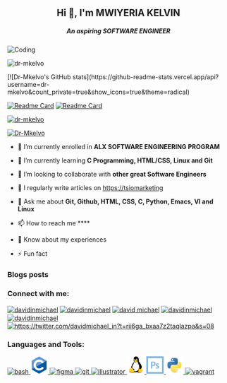 <h2 align="center">Hi 👋, I'm MWIYERIA KELVIN</h2>
<h5 align="center">An aspiring SOFTWARE ENGINEER</h5>

<p><img align="center" alt="Coding" width="400" src="https://media0.giphy.com/media/SWoSkN6DxTszqIKEqv/giphy.gif?cid=ecf05e47f73gum2aedvhg4n2sy6b07q4m0m21h42wazwgb6y&rid=giphy.gif&ct=g" /></p>

<p align="left"> <img src="https://komarev.com/ghpvc/?username=dr-mkelvo&label=Profile%20views&color=0e75b6&style=flat" alt="dr-mkelvo" /> </p>
[![Dr-Mkelvo's GitHub stats](https://github-readme-stats.vercel.app/api?username=dr-mkelvo&count_private=true&show_icons=true&theme=radical)

[![Readme Card](https://github-readme-stats.vercel.app/api/pin/?username=dr-mkelvo&repo=github-readme-stats)](https://github.com/dr-mkelvo/github-readme-stats)
[![Readme Card](https://github-readme-stats.vercel.app/api/pin/?username=anuraghazra&repo=github-readme-stats)](https://github.com/anuraghazra/github-readme-stats)
<p align="left"> <a href="https://github.com/ryo-ma/github-profile-trophy"><img src="https://github-profile-trophy.vercel.app/?username=dr-mkelvo" alt="dr-mkelvo" /></a> </p>

<p align="left"> <a href="https://twitter.com/_Mkelvo" target="blank"><img src="https://img.shields.io/twitter/follow/_Mkelvo?logo=twitter&style=for-the-badge" alt="Dr-Mkelvo" /></a> </p>

- 🔭 I’m currently enrolled in **ALX SOFTWARE ENGINEERING PROGRAM**

- 🌱 I’m currently learning **C Programming, HTML/CSS, Linux and Git**

- 👯 I’m looking to collaborate with **other great Software Engineers**

- 📝 I regularly write articles on [https://tsiomarketing](https://tsiomarketing.com)

- 💬 Ask me about **Git, Github, HTML, CSS, C, Python, Emacs, VI and Linux**

- 📫 How to reach me ****

- 📄 Know about my experiences []()

- ⚡ Fun fact 

### Blogs posts
<!-- BLOG-POST-LIST:START -->
<!-- BLOG-POST-LIST:END -->

<h3 align="left">Connect with me:</h3>
<p align="left">
<a href="https://twitter.com/davidinmichael" target="_blank"><img align="center" src="https://raw.githubusercontent.com/rahuldkjain/github-profile-readme-generator/master/src/images/icons/Social/twitter.svg" alt="davidinmichael" height="30" width="40" /></a>
<a href="https://stackoverflow.com/users/davidinmichael" target="blank"><img align="center" src="https://raw.githubusercontent.com/rahuldkjain/github-profile-readme-generator/master/src/images/icons/Social/stack-overflow.svg" alt="davidinmichael" height="30" width="40" /></a>
<a href="https://fb.com/david michael" target="blank"><img align="center" src="https://raw.githubusercontent.com/rahuldkjain/github-profile-readme-generator/master/src/images/icons/Social/facebook.svg" alt="david michael" height="30" width="40" /></a>
<a href="https://instagram.com/davidinmichael" target="blank"><img align="center" src="https://raw.githubusercontent.com/rahuldkjain/github-profile-readme-generator/master/src/images/icons/Social/instagram.svg" alt="davidinmichael" height="30" width="40" /></a>
<a href="https://www.youtube.com/c/davidinmichael" target="blank"><img align="center" src="https://raw.githubusercontent.com/rahuldkjain/github-profile-readme-generator/master/src/images/icons/Social/youtube.svg" alt="davidinmichael" height="30" width="40" /></a>
<a href="/https://twitter.com/davidmichael_in?t=rii6ga_bxaa7z2taqlazpa&s=08" target="blank"><img align="center" src="https://raw.githubusercontent.com/rahuldkjain/github-profile-readme-generator/master/src/images/icons/Social/rss.svg" alt="https://twitter.com/davidmichael_in?t=rii6ga_bxaa7z2taqlazpa&s=08" height="30" width="40" /></a>
</p>

<h3 align="left">Languages and Tools:</h3>
<p align="left"> <a href="https://www.gnu.org/software/bash/" target="_blank" rel="noreferrer"> <img src="https://www.vectorlogo.zone/logos/gnu_bash/gnu_bash-icon.svg" alt="bash" width="40" height="40"/> </a> <a href="https://www.cprogramming.com/" target="_blank" rel="noreferrer"> <img src="https://raw.githubusercontent.com/devicons/devicon/master/icons/c/c-original.svg" alt="c" width="40" height="40"/> </a> <a href="https://www.figma.com/" target="_blank" rel="noreferrer"> <img src="https://www.vectorlogo.zone/logos/figma/figma-icon.svg" alt="figma" width="40" height="40"/> </a> <a href="https://git-scm.com/" target="_blank" rel="noreferrer"> <img src="https://www.vectorlogo.zone/logos/git-scm/git-scm-icon.svg" alt="git" width="40" height="40"/> </a> <a href="https://www.adobe.com/in/products/illustrator.html" target="_blank" rel="noreferrer"> <img src="https://www.vectorlogo.zone/logos/adobe_illustrator/adobe_illustrator-icon.svg" alt="illustrator" width="40" height="40"/> </a> <a href="https://www.linux.org/" target="_blank" rel="noreferrer"> <img src="https://raw.githubusercontent.com/devicons/devicon/master/icons/linux/linux-original.svg" alt="linux" width="40" height="40"/> </a> <a href="https://www.photoshop.com/en" target="_blank" rel="noreferrer"> <img src="https://raw.githubusercontent.com/devicons/devicon/master/icons/photoshop/photoshop-line.svg" alt="photoshop" width="40" height="40"/> </a> <a href="https://www.python.org" target="_blank" rel="noreferrer"> <img src="https://raw.githubusercontent.com/devicons/devicon/master/icons/python/python-original.svg" alt="python" width="40" height="40"/> </a> <a href="https://www.vagrantup.com/" target="_blank" rel="noreferrer"> <img src="https://www.vectorlogo.zone/logos/vagrantup/vagrantup-icon.svg" alt="vagrant" width="40" height="40"/> </a> </p>


